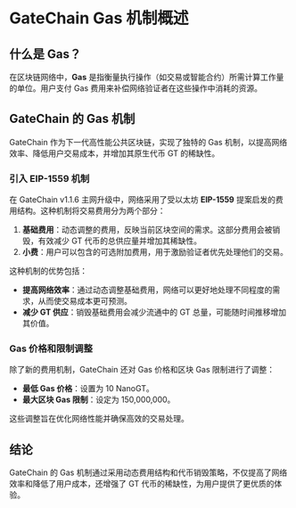 # GateChain Gas 机制概述

## 什么是 Gas？

在区块链网络中，**Gas** 是指衡量执行操作（如交易或智能合约）所需计算工作量的单位。用户支付 Gas 费用来补偿网络验证者在这些操作中消耗的资源。

## GateChain 的 Gas 机制

GateChain 作为下一代高性能公共区块链，实现了独特的 Gas 机制，以提高网络效率、降低用户交易成本，并增加其原生代币 GT 的稀缺性。

### 引入 EIP-1559 机制

在 GateChain v1.1.6 主网升级中，网络采用了受以太坊 **EIP-1559** 提案启发的费用结构。这种机制将交易费用分为两个部分：

1. **基础费用**：动态调整的费用，反映当前区块空间的需求。这部分费用会被销毁，有效减少 GT 代币的总供应量并增加其稀缺性。
2. **小费**：用户可以包含的可选附加费用，用于激励验证者优先处理他们的交易。

这种机制的优势包括：

- **提高网络效率**：通过动态调整基础费用，网络可以更好地处理不同程度的需求，从而使交易成本更可预测。
- **减少 GT 供应**：销毁基础费用会减少流通中的 GT 总量，可能随时间推移增加其价值。

### Gas 价格和限制调整

除了新的费用机制，GateChain 还对 Gas 价格和区块 Gas 限制进行了调整：

- **最低 Gas 价格**：设置为 10 NanoGT。
- **最大区块 Gas 限制**：设定为 150,000,000。

这些调整旨在优化网络性能并确保高效的交易处理。

## 结论

GateChain 的 Gas 机制通过采用动态费用结构和代币销毁策略，不仅提高了网络效率和降低了用户成本，还增强了 GT 代币的稀缺性，为用户提供了更优质的体验。
